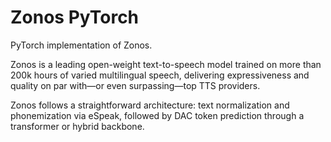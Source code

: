 # Zonos PyTorch

PyTorch implementation of Zonos.

Zonos is a leading open-weight text-to-speech model trained on more than 200k hours of varied multilingual speech, delivering expressiveness and quality on par with—or even surpassing—top TTS providers.

Zonos follows a straightforward architecture: text normalization and phonemization via eSpeak, followed by DAC token prediction through a transformer or hybrid backbone.
